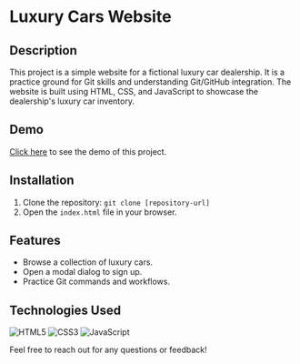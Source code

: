 # Luxury Cars Website

## Description
This project is a simple website for a fictional luxury car dealership. It is a practice ground for Git skills and understanding Git/GitHub integration. The website is built using HTML, CSS, and JavaScript to showcase the dealership's luxury car inventory.

## Demo
[Click here](https://marcelolop.github.io/premium-luxury-vehicles/) to see the demo of this project.

## Installation
1. Clone the repository: `git clone [repository-url]`
2. Open the `index.html` file in your browser.

## Features
- Browse a collection of luxury cars.
- Open a modal dialog to sign up.
- Practice Git commands and workflows.

## Technologies Used
![HTML5](https://img.shields.io/badge/html5-%23E34F26.svg?style=for-the-badge&logo=html5&logoColor=white)
![CSS3](https://img.shields.io/badge/css3-%231572B6.svg?style=for-the-badge&logo=css3&logoColor=white)
![JavaScript](https://img.shields.io/badge/javascript-%23323330.svg?style=for-the-badge&logo=javascript&logoColor=%23F7DF1E)

Feel free to reach out for any questions or feedback!
